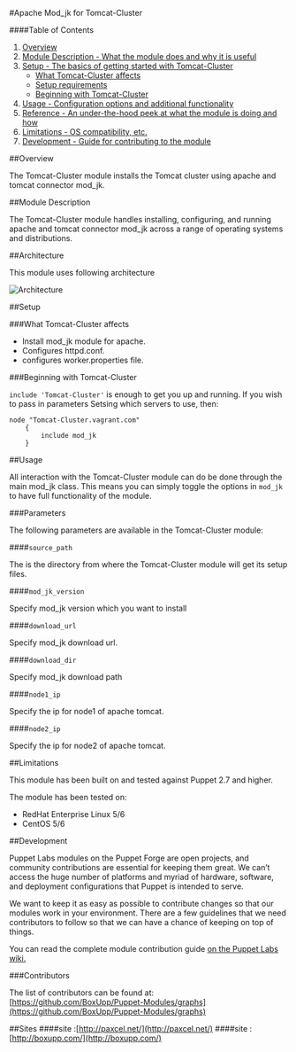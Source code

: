 #Apache Mod_jk for Tomcat-Cluster

####Table of Contents

1. [Overview](#overview)
2. [Module Description - What the module does and why it is useful](#module-description)
3. [Setup - The basics of getting started with Tomcat-Cluster](#setup)
    * [What Tomcat-Cluster affects](#what-Tomcat-Cluster-affects)
    * [Setup requirements](#setup-requirements)
    * [Beginning with Tomcat-Cluster](#beginning-with-Tomcat-Cluster)
4. [Usage - Configuration options and additional functionality](#usage)
5. [Reference - An under-the-hood peek at what the module is doing and how](#reference)
5. [Limitations - OS compatibility, etc.](#limitations)
6. [Development - Guide for contributing to the module](#development)

##Overview

The Tomcat-Cluster module installs the Tomcat cluster using apache and tomcat connector mod_jk.

##Module Description

The Tomcat-Cluster module handles installing, configuring, and running apache and tomcat connector mod_jk across a range of operating systems and distributions.

##Architecture

This module uses following architecture 

![Architecture](http://www.boxupp.com/assets/img/Tomcat-cluster-diagram.png)

##Setup

###What Tomcat-Cluster affects

* Install mod_jk module for apache.
* Configures httpd.conf.
* configures worker.properties file.

###Beginning with Tomcat-Cluster

`include 'Tomcat-Cluster'` is enough to get you up and running.  If you wish to pass in
parameters Setsing which servers to use, then:

```puppet
node "Tomcat-Cluster.vagrant.com" 
    {
        include mod_jk 
    }
```

##Usage

All interaction with the Tomcat-Cluster module can do be done through the main mod_jk class.
This means you can simply toggle the options in `mod_jk` to have full functionality of the module.


###Parameters

The following parameters are available in the Tomcat-Cluster module:

####`source_path`

The is the directory from  where the Tomcat-Cluster module will get its setup files.

####`mod_jk_version`

Specify mod_jk version which you want to install  

####`download_url`

Specify mod_jk download url.

####`download_dir`

Specify mod_jk download path

####`node1_ip`

Specify the ip for node1 of apache tomcat.

####`node2_ip`

Specify the ip for node2 of apache tomcat.


##Limitations

This module has been built on and tested against Puppet 2.7 and higher.

The module has been tested on:

* RedHat Enterprise Linux 5/6
* CentOS 5/6


##Development

Puppet Labs modules on the Puppet Forge are open projects, and community
contributions are essential for keeping them great. We can’t access the
huge number of platforms and myriad of hardware, software, and deployment
configurations that Puppet is intended to serve.

We want to keep it as easy as possible to contribute changes so that our
modules work in your environment. There are a few guidelines that we need
contributors to follow so that we can have a chance of keeping on top of things.

You can read the complete module contribution guide [on the Puppet Labs wiki.](http://projects.puppetlabs.com/projects/module-site/wiki/Module_contributing)

###Contributors

The list of contributors can be found at: [https://github.com/BoxUpp/Puppet-Modules/graphs](https://github.com/BoxUpp/Puppet-Modules/graphs)

##Sites
####site :[http://paxcel.net/](http://paxcel.net/) 
####site :[http://boxupp.com/](http://boxupp.com/)
